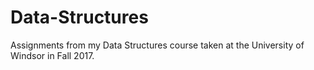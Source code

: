 # Data-Structures
Assignments from my Data Structures course taken at the University of Windsor in Fall 2017. 
